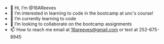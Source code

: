 - 👋 Hi, I’m @16AReeves
- 👀 I’m interested in learning to code in the bootcamp at unc's course!
- 🌱 I’m currently learning to code
- 💞️ I’m looking to collaborate on the bootcamp assignments
- 📫 How to reach me email at 16areeves@gmail.com or text at 252-675-8945

<!---
16AReeves/16AReeves is a ✨ special ✨ repository because its `README.md` (this file) appears on your GitHub profile.
You can click the Preview link to take a look at your changes.
--->
